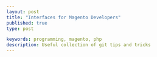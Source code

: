 ```yaml
---
layout: post
title: "Interfaces for Magento Developers"
published: true
type: post

keywords: programming, magento, php
description: Useful collection of git tips and tricks
---
```


<!--Notes:

Drawing from my conversation with Vina and James, there are a considerable amount of developers that are not aware of
how or when to use interfaces.

The main goal of this article should the to clarify interface adatanges and applications for every day Magento
development.

-->
